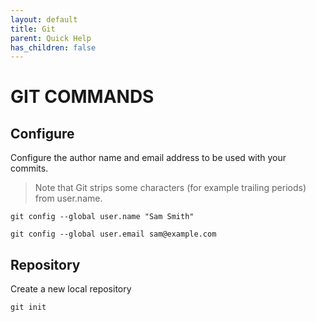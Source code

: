 ```yaml
---
layout: default
title: Git
parent: Quick Help
has_children: false
---
```

# GIT COMMANDS
## Configure
Configure the author name and email address to be used with your commits.

>Note that Git strips some characters (for example trailing periods) from user.name.

`git config --global user.name "Sam Smith"`

`git config --global user.email sam@example.com`

## Repository

Create a new local repository

`git init`
<!--stackedit_data:
eyJoaXN0b3J5IjpbLTExMDc4NDc4MTJdfQ==
-->